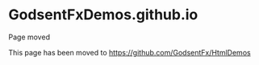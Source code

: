 # GodsentFxDemos.github.io
Page moved

This page has been moved to https://github.com/GodsentFx/HtmlDemos

